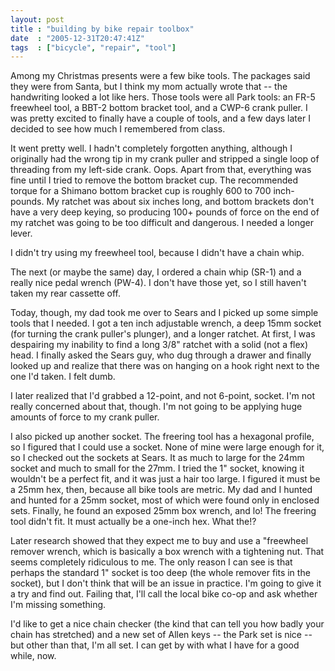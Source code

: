 ```yaml
---
layout: post
title : "building by bike repair toolbox"
date  : "2005-12-31T20:47:41Z"
tags  : ["bicycle", "repair", "tool"]
---
```

Among my Christmas presents were a few bike tools.  The packages said they were from Santa, but I think my mom actually wrote that -- the handwriting looked a lot like hers.  Those tools were all Park tools: an FR-5 freewheel tool, a BBT-2 bottom bracket tool, and a CWP-6 crank puller.  I was pretty excited to finally have a couple of tools, and a few days later I decided to see how much I remembered from class.

It went pretty well.  I hadn't completely forgotten anything, although I originally had the wrong tip in my crank puller and stripped a single loop of threading from my left-side crank.  Oops.  Apart from that, everything was fine until I tried to remove the bottom bracket cup.  The recommended torque for a Shimano bottom bracket cup is roughly 600 to 700 inch-pounds.  My ratchet was about six inches long, and bottom brackets don't have a very deep keying, so producing 100+ pounds of force on the end of my ratchet was going to be too difficult and dangerous.  I needed a longer lever.

I didn't try using my freewheel tool, because I didn't have a chain whip.

The next (or maybe the same) day, I ordered a chain whip (SR-1) and a really nice pedal wrench (PW-4).  I don't have those yet, so I still haven't taken my rear cassette off.

Today, though, my dad took me over to Sears and I picked up some simple tools that I needed.  I got a ten inch adjustable wrench, a deep 15mm socket (for turning the crank puller's plunger), and a longer ratchet.  At first, I was despairing my inability to find a long 3/8" ratchet with a solid (not a flex) head.  I finally asked the Sears guy, who dug through a drawer and finally looked up and realize that there was on hanging on a hook right next to the one I'd taken.  I felt dumb.

I later realized that I'd grabbed a 12-point, and not 6-point, socket.  I'm not really concerned about that, though.  I'm not going to be applying huge amounts of force to my crank puller.

I also picked up another socket.  The freering tool has a hexagonal profile, so I figured that I could use a socket.  None of mine were large enough for it, so I checked out the sockets at Sears.  It as much to large for the 24mm socket and much to small for the 27mm.  I tried the 1" socket, knowing it wouldn't be a perfect fit, and it was just a hair too large.  I figured it must be a 25mm hex, then, because all bike tools are metric.  My dad and I hunted and hunted for a 25mm socket, most of which were found only in enclosed sets.  Finally, he found an exposed 25mm box wrench, and lo!  The freering tool didn't fit.  It must actually be a one-inch hex.  What the!?

Later research showed that they expect me to buy and use a "freewheel remover wrench, which is basically a box wrench with a tightening nut.  That seems completely ridiculous to me.  The only reason I can see is that perhaps the standard 1" socket is too deep (the whole remover fits in the socket), but I don't think that will be an issue in practice.  I'm going to give it a try and find out.  Failing that, I'll call the local bike co-op and ask whether I'm missing something.

I'd like to get a nice chain checker (the kind that can tell you how badly your chain has stretched) and a new set of Allen keys -- the Park set is nice -- but other than that, I'm all set.  I can get by with what I have for a good while, now. 

